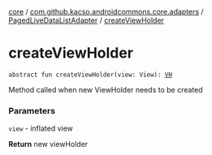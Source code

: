 [core](../../index.md) / [com.github.kacso.androidcommons.core.adapters](../index.md) / [PagedLiveDataListAdapter](index.md) / [createViewHolder](./create-view-holder.md)

# createViewHolder

`abstract fun createViewHolder(view: View): `[`VH`](index.md#VH)

Method called when new ViewHolder needs to be created

### Parameters

`view` - inflated view

**Return**
new viewHolder

